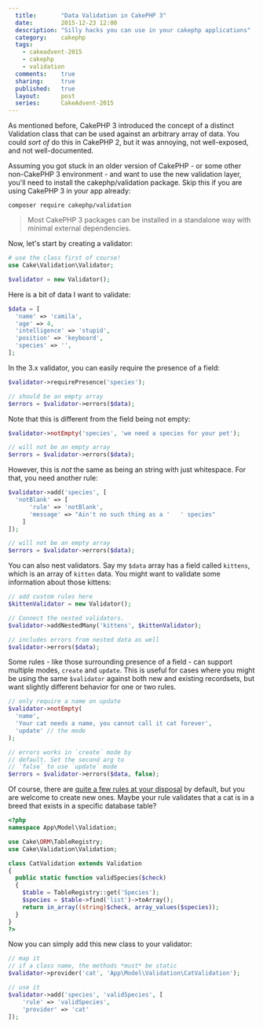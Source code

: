 ```yaml
---
  title:       "Data Validation in CakePHP 3"
  date:        2015-12-23 12:00
  description: "Silly hacks you can use in your cakephp applications"
  category:    cakephp
  tags:
    - cakeadvent-2015
    - cakephp
    - validation
  comments:    true
  sharing:     true
  published:   true
  layout:      post
  series:      CakeAdvent-2015
---
```


As mentioned before, CakePHP 3 introduced the concept of a distinct Validation class that can be used against an arbitrary array of data. You could _sort of_ do this in CakePHP 2, but it was annoying, not well-exposed, and not well-documented.

Assuming you got stuck in an older version of CakePHP - or some other non-CakePHP 3 environment - and want to use the new validation layer, you'll need to install the cakephp/validation package. Skip this if you are using CakePHP 3 in your app already:

```shell
composer require cakephp/validation
```

> Most CakePHP 3 packages can be installed in a standalone way with minimal external dependencies.

Now, let's start by creating a validator:

```php
# use the class first of course!
use Cake\Validation\Validator;

$validator = new Validator();
```

Here is a bit of data I want to validate:

```php
$data = [
  'name' => 'camila',
  'age' => 4,
  'intelligence' => 'stupid',
  'position' => 'keyboard',
  'species' => '',
];
```

In the 3.x validator, you can easily require the presence of a field:

```php
$validator->requirePresence('species');

// should be an empty array
$errors = $validator->errors($data);
```

Note that this is different from the field being not empty:

```php
$validator->notEmpty('species', 'we need a species for your pet');

// will not be an empty array
$errors = $validator->errors($data);
```

However, this is *not* the same as being an string with just whitespace. For that, you need another rule:

```php
$validator->add('species', [
  'notBlank' => [
      'rule' => 'notBlank',
      'message' => "Ain't no such thing as a '   ' species"
    ]
]);

// will not be an empty array
$errors = $validator->errors($data);
```

You can also nest validators. Say my `$data` array has a field called `kittens`, which is an array of `kitten` data. You might want to validate some information about those kittens:

```php
// add custom rules here
$kittenValidator = new Validator();

// Connect the nested validators.
$validator->addNestedMany('kittens', $kittenValidator);

// includes errors from nested data as well
$validator->errors($data);
```

Some rules - like those surrounding presence of a field - can support multiple modes, `create` and `update`. This is useful for cases where you might be using the same `$validator` against both new and existing recordsets, but want slightly different behavior for one or two rules.

```php
// only require a name on update
$validator->notEmpty(
  'name',
  'Your cat needs a name, you cannot call it cat forever',
  'update' // the mode
);

// errors works in `create` mode by
// default. Set the second arg to
// `false` to use `update` mode
$errors = $validator->errors($data, false);
```

Of course, there are [quite a few rules at your disposal](http://api.cakephp.org/3.0/class-Cake.Validation.Validation.html) by default, but you are welcome to create new ones. Maybe your rule validates that a cat is in a breed that exists in a specific database table?

```php
<?php
namespace App\Model\Validation;

use Cake\ORM\TableRegistry;
use Cake\Validation\Validation;

class CatValidation extends Validation
{
  public static function validSpecies($check)
  {
    $table = TableRegistry::get('Species');
    $species = $table->find('list')->toArray();
    return in_array((string)$check, array_values($species));
  }
}
?>
```

Now you can simply add this new class to your validator:

```php
// map it
// if a class name, the methods *must* be static
$validator->provider('cat', 'App\Model\Validation\CatValidation');

// use it
$validator->add('species', 'validSpecies', [
    'rule' => 'validSpecies',
    'provider' => 'cat'
]);
```
